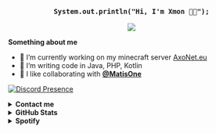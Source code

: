 <h3 align="center"> <code>System.out.println("Hi, I'm Xmon 👋🏻");</code></h3>
<p align="center"> <img src="https://komarev.com/ghpvc/?username=xmonpl"> </img></p>

**Something about me**

<ul>
  <li> 🔭 I’m currently working on my minecraft server <a href="https://AxoNet.eu">AxoNet.eu</a> 
<li> 🌱 I’m writing code in Java, PHP, Kotlin
  <li> 👭 I like collaborating with <a href="https://github.com/MatisOne"> <b> @MatisOne </b> </a>
</ul>

[![Discord Presence](https://lanyard.cnrad.dev/api/255702836367589378)](https://discord.com/users/255702836367589378)

<details><summary><b>Contact me</b></summary>
    <ul>
        <li><strong>Discord: </strong> <code>.Xmon ♔#1912</code></li>
        <li><strong>Discord server: </strong> <code>https://discord.gg/qyeDzjrfkv</code></li>
        <li><strong>Contact form: </strong> <code>https://xmon.eu.org/kontakt</code></li>
        <li><strong>E-mail: </strong> <code>root@xmon.eu.org</code></li>
    </ul>
</details>
<details> <summary> <b> GitHub Stats </b> </summary>

![Stats](https://github-readme-stats.vercel.app/api?username=xmonpl&title_color=58a6ff&text_color=9f9f9f&icon_color=58a6ff&bg_color=0d1117)

![Top Langs](https://github-readme-stats.vercel.app/api/top-langs/?username=xmonpl&layout=compact&title_color=58a6ff&text_color=9f9f9f&icon_color=58a6ff&bg_color=0d1117)

![Wakatime stats](https://github-readme-stats.vercel.app/api/wakatime?username=Xmon)
</details>
<details> <summary><b>Spotify</b></summary>

[![Spotify](https://novatorem-delta-eight.vercel.app/api/spotify)](https://open.spotify.com/user/312l7gcilpv7ghp3l5336hnhh6ye)
  
</details>
